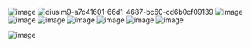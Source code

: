 ![image](https://64.media.tumblr.com/9245a15dad34f3b6bd5179908407ec73/e16d9c3fd8438e13-af/s100x200/ccf910778204ed13b524dc4db741a009fb08e47c.jpg)  ![diusim9-a7d41601-66d1-4687-bc60-cd6b0cf09139](https://github.com/user-attachments/assets/dae30204-4929-48ab-a056-71a46a3b2429) ![image](https://github.com/user-attachments/assets/5d7601c0-da84-4cf1-adf5-a5091704197f) ![image](https://github.com/user-attachments/assets/d68b2347-587a-402b-9770-62b0a569732e) ![image](https://github.com/user-attachments/assets/501648af-4d60-4f1f-9b4e-766fdf2bcdf8) ![image](https://images-wixmp-ed30a86b8c4ca887773594c2.wixmp.com/f/1f37a747-6b1b-4167-9bc9-1ecd2cc544f4/dfgzyzy-2eccf4a4-74ef-4046-be9f-e149ddb55b83.gif?token=eyJ0eXAiOiJKV1QiLCJhbGciOiJIUzI1NiJ9.eyJzdWIiOiJ1cm46YXBwOjdlMGQxODg5ODIyNjQzNzNhNWYwZDQxNWVhMGQyNmUwIiwiaXNzIjoidXJuOmFwcDo3ZTBkMTg4OTgyMjY0MzczYTVmMGQ0MTVlYTBkMjZlMCIsIm9iaiI6W1t7InBhdGgiOiJcL2ZcLzFmMzdhNzQ3LTZiMWItNDE2Ny05YmM5LTFlY2QyY2M1NDRmNFwvZGZnenl6eS0yZWNjZjRhNC03NGVmLTQwNDYtYmU5Zi1lMTQ5ZGRiNTViODMuZ2lmIn1dXSwiYXVkIjpbInVybjpzZXJ2aWNlOmZpbGUuZG93bmxvYWQiXX0._jVBwLTJhxuN5dV3Tx-TLAzZYME94l40prk-Q61pvfo)
![image](https://github.com/user-attachments/assets/98802ccd-83b0-4802-aa89-f3ccabcc77b1) ![image](https://github.com/user-attachments/assets/5a825d91-c7eb-49c4-b700-c39542fce8f1) ![image](https://cdn.discordapp.com/attachments/1333537716897583211/1341135357441347655/Untitled85_20250217205207.png?ex=67b4e522&is=67b393a2&hm=5f4199ab85fb3eb9891fc2d909386f120b897e878334b63a4142673f894c734c&)


![image](https://github.com/user-attachments/assets/51c3e5a3-2296-45f5-9c6f-da81bfc9a776)















                                                                                                                                     










